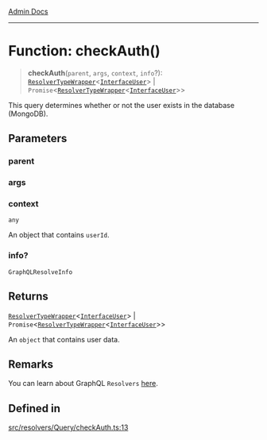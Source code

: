 [Admin Docs](/)

***

# Function: checkAuth()

> **checkAuth**(`parent`, `args`, `context`, `info`?): [`ResolverTypeWrapper`](../../../../types/generatedGraphQLTypes/type-aliases/ResolverTypeWrapper.md)\<[`InterfaceUser`](../../../../models/User/interfaces/InterfaceUser.md)\> \| `Promise`\<[`ResolverTypeWrapper`](../../../../types/generatedGraphQLTypes/type-aliases/ResolverTypeWrapper.md)\<[`InterfaceUser`](../../../../models/User/interfaces/InterfaceUser.md)\>\>

This query determines whether or not the user exists in the database (MongoDB).

## Parameters

### parent

### args

### context

`any`

An object that contains `userId`.

### info?

`GraphQLResolveInfo`

## Returns

[`ResolverTypeWrapper`](../../../../types/generatedGraphQLTypes/type-aliases/ResolverTypeWrapper.md)\<[`InterfaceUser`](../../../../models/User/interfaces/InterfaceUser.md)\> \| `Promise`\<[`ResolverTypeWrapper`](../../../../types/generatedGraphQLTypes/type-aliases/ResolverTypeWrapper.md)\<[`InterfaceUser`](../../../../models/User/interfaces/InterfaceUser.md)\>\>

An `object` that contains user data.

## Remarks

You can learn about GraphQL `Resolvers` [here](https://www.apollographql.com/docs/apollo-server/data/resolvers/).

## Defined in

[src/resolvers/Query/checkAuth.ts:13](https://github.com/Suyash878/talawa-api/blob/cfd688207611ba245c99edd8dbaccb2cdbf6a043/src/resolvers/Query/checkAuth.ts#L13)
